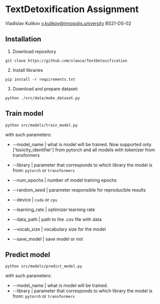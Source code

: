 # TextDetoxification Assignment
Vladislav Kulikov v.kulikov@innopolis.university BS21-DS-02


## Installation

1. Download repository
```
git clone https://github.com/slewie/TextDetoxification
```

2. Install libraries
```
pip install -r requirements.txt
```

3. Download and prepare dataset:

```
python ./src/data/make_dataset.py
```

## Train model

```
python src/models/train_model.py
```

with such parameters:

* --model_name | what is model will be trained. Now supported only ['toxicity_identifier'] from pytorch and all models with tokenizer from transformers

* --library | parameter that corresponds to which library the model is from: `pytorch` or `transformers`

* --num_epochs | number of model training epochs
* --random_seed | parameter responsible for reproducible results
* --device |  `cuda` or `cpu`
* --learning_rate | optimizer learning rate
* --data_path | path to the .csv file with data
* --vocab_size | vocabulary size for the model
* --save_model | save model or not


## Predict model

```
python src/models/predict_model.py
```

with such parameters:

* --model_name | what is model will be trained.
* --library | parameter that corresponds to which library the model is from: `pytorch` or `transformers`
 

